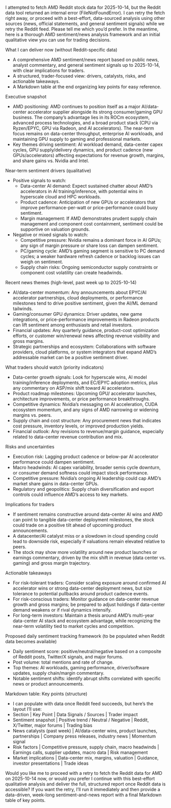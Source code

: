 I attempted to fetch AMD Reddit stock data for 2025-10-14, but the Reddit data tool returned an internal error (FileNotFoundError). I can retry the fetch right away, or proceed with a best-effort, data-sourced analysis using other sources (news, official statements, and general sentiment signals) while we retry the Reddit feed. Please tell me which you’d prefer. In the meantime, here is a thorough AMD sentiment/news analysis framework and an initial qualitative view you can use for trading decisions.

What I can deliver now (without Reddit-specific data)
- A comprehensive AMD sentiment/news report based on public news, analyst commentary, and general sentiment signals up to 2025-10-14, with clear implications for traders.
- A structured, trader-focused view: drivers, catalysts, risks, and actionable takeaways.
- A Markdown table at the end organizing key points for easy reference.

Executive snapshot
- AMD positioning: AMD continues to position itself as a major AI/data-center accelerator supplier alongside its strong consumer/gaming GPU business. The company’s advantage lies in its ROCm ecosystem, advanced process technologies, and a broad product stack (CPU via Ryzen/EPYC, GPU via Radeon, and AI accelerators). The near-term focus remains on data-center throughput, enterprise AI workloads, and maintaining GPU supply to gaming and professional markets.
- Key themes driving sentiment: AI workload demand, data-center capex cycles, GPU supply/delivery dynamics, and product cadence (new GPUs/accelerators) affecting expectations for revenue growth, margins, and share gains vs. Nvidia and Intel.

Near-term sentiment drivers (qualitative)
- Positive signals to watch:
  - Data-center AI demand: Expect sustained chatter about AMD’s accelerators in AI training/inference, with potential wins in hyperscale cloud and HPC workloads.
  - Product cadence: Anticipation of new GPUs or accelerators that improve performance-per-watt or price-performance could buoy sentiment.
  - Margin management: If AMD demonstrates prudent supply chain management and component cost containment, sentiment could be supportive on valuation grounds.
- Negative or mixed signals to watch:
  - Competitive pressure: Nvidia remains a dominant force in AI GPUs; any sign of margin pressure or share loss can dampen sentiment.
  - PC/gaming cycle: AMD’s gaming segment is sensitive to PC demand cycles; a weaker hardware refresh cadence or backlog issues can weigh on sentiment.
  - Supply chain risks: Ongoing semiconductor supply constraints or component cost volatility can create headwinds.

Recent news themes (high-level, past week up to 2025-10-14)
- AI/data-center momentum: Any announcements about EPYC/AI accelerator partnerships, cloud deployments, or performance milestones tend to drive positive sentiment, given the AI/ML demand tailwinds.
- Gaming/consumer GPU dynamics: Driver updates, new game integrations, or price-performance improvements in Radeon products can lift sentiment among enthusiasts and retail investors.
- Financial updates: Any quarterly guidance, product-cost optimization efforts, or customer win/renewal news affecting revenue visibility and gross margins.
- Strategic partnerships and ecosystem: Collaborations with software providers, cloud platforms, or system integrators that expand AMD’s addressable market can be a positive sentiment driver.

What traders should watch (priority indicators)
- Data-center growth signals: Look for hyperscale wins, AI model training/inference deployments, and EC/EPYC adoption metrics, plus any commentary on ASP/mix shift toward AI accelerators.
- Product roadmap milestones: Upcoming GPU/ accelerator launches, architecture improvements, or price performance breakthroughs.
- Competitive dynamics: Nvidia’s messaging on AI acceleration, CUDA ecosystem momentum, and any signs of AMD narrowing or widening margins vs. peers.
- Supply chain and cost structure: Any procurement news that indicates cost pressure, inventory levels, or improved production yields.
- Financial outlook: Any revisions to revenue/margin guidance, especially related to data-center revenue contribution and mix.

Risks and uncertainties
- Execution risk: Lagging product cadence or below-par AI accelerator performance could dampen sentiment.
- Macro headwinds: AI capex variability, broader semis cycle downturn, or consumer demand softness could impact stock performance.
- Competitive pressure: Nvidia’s ongoing AI leadership could cap AMD’s market share gains in data-center GPUs.
- Regulatory and geopolitics: Supply chain diversification and export controls could influence AMD’s access to key markets.

Implications for traders
- If sentiment remains constructive around data-center AI wins and AMD can point to tangible data-center deployment milestones, the stock could trade on a positive tilt ahead of upcoming product announcements.
- A datacenter/AI catalyst miss or a slowdown in cloud spending could lead to downside risk, especially if valuations remain elevated relative to peers.
- The stock may show more volatility around new product launches or earnings commentary, driven by the mix shift in revenue (data center vs. gaming) and gross margin trajectory.

Actionable takeaways
- For risk-tolerant traders: Consider scaling exposure around confirmed AI accelerator wins or strong data-center deployment news, but size tolerance to potential pullbacks around product cadence events.
- For risk-conscious traders: Monitor guidance on data-center revenue growth and gross margins; be prepared to adjust holdings if data-center demand weakens or if rival dynamics intensify.
- For long-term investors: Maintain a thesis around AMD’s multi-year data-center AI stack and ecosystem advantage, while recognizing the near-term volatility tied to market cycles and competition.

Proposed daily sentiment tracking framework (to be populated when Reddit data becomes available)
- Daily sentiment score: positive/neutral/negative based on a composite of Reddit posts, Twitter/X signals, and major forums.
- Post volume: total mentions and rate of change.
- Top themes: AI workloads, gaming performance, driver/software updates, supply chain/margin commentary.
- Notable sentiment shifts: identify abrupt shifts correlated with specific news or product announcements.

Markdown table: Key points (structure)
- I can populate with data once Reddit feed succeeds, but here’s the layout I’ll use:
- Section | Key Point | Data Signals / Sources | Trader impact
- Sentiment snapshot | Positive trend / Neutral / Negative | Reddit, X/Twitter, major forums | Trading bias
- News catalysts (past week) | AI/data-center wins, product launches, partnerships | Company press releases, industry news | Momentum signal
- Risk factors | Competitive pressure, supply chain, macro headwinds | Earnings calls, supplier updates, macro data | Risk management
- Market implications | Data-center mix, margins, valuation | Guidance, investor presentations | Trade ideas

Would you like me to proceed with a retry to fetch the Reddit data for AMD on 2025-10-14 now, or would you prefer I continue with this best-effort qualitative analysis and deliver the full, structured report once Reddit data is accessible? If you want the retry, I’ll run it immediately and then provide a data-driven, week-long sentiment-and-news report with a final Markdown table of key points.